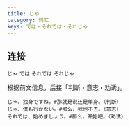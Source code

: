 ```yaml
---
title: じゃ
category: 词汇
keys: では・それでは・それじゃ
---
```


## 连接

`じゃ`
`では`
`それでは`
`それじゃ`

根据前文信息，后接「判断・意志・劝诱」。

```example
じゃ、独身ですね。#那就是说还是单身。（判断）
じゃ、僕も行かない。#那么，我也不去。（意志）
それでは、始めましょう。#那么，开始吧。（劝诱）
```
